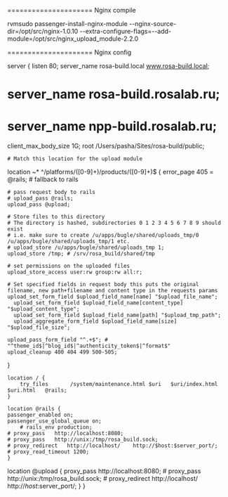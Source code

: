 ===================== Nginx compile

rvmsudo passenger-install-nginx-module --nginx-source-dir=/opt/src/nginx-1.0.10 --extra-configure-flags=--add-module=/opt/src/nginx_upload_module-2.2.0 

===================== Nginx config

server {
  listen 80;
  server_name rosa-build.local www.rosa-build.local;
  # server_name rosa-build.rosalab.ru;
  # server_name npp-build.rosalab.ru;

  client_max_body_size 1G;
  root /Users/pasha/Sites/rosa-build/public;

	# Match this location for the upload module
  location ~* ^\/platforms\/([0-9]+)\/products/([0-9]+)$ {
    error_page  405 = @rails; # fallback to rails

    # pass request body to rails
    # upload_pass @rails;
    upload_pass @upload;

    # Store files to this directory
    # The directory is hashed, subdirectories 0 1 2 3 4 5 6 7 8 9 should exist
    # i.e. make sure to create /u/apps/bugle/shared/uploads_tmp/0 /u/apps/bugle/shared/uploads_tmp/1 etc.
    # upload_store /u/apps/bugle/shared/uploads_tmp 1;
    upload_store /tmp; # /srv/rosa_build/shared/tmp

    # set permissions on the uploaded files
    upload_store_access user:rw group:rw all:r;

    # Set specified fields in request body this puts the original filename, new path+filename and content type in the requests params
    upload_set_form_field $upload_field_name[name] "$upload_file_name";
      upload_set_form_field $upload_field_name[content_type] "$upload_content_type";
      upload_set_form_field $upload_field_name[path] "$upload_tmp_path";
      upload_aggregate_form_field $upload_field_name[size] "$upload_file_size";

    upload_pass_form_field "^.+$"; # "^theme_id$|^blog_id$|^authenticity_token$|^format$"
    upload_cleanup 400 404 499 500-505;
  }

	location / {
		try_files		/system/maintenance.html $uri	$uri/index.html	$uri.html	@rails;
	}

	location @rails {
    passenger_enabled on;
    passenger_use_global_queue on;
		# rails_env production;
    # proxy_pass   http://localhost:8080;
    # proxy_pass   http://unix:/tmp/rosa_build.sock;
    # proxy_redirect   http://localhost/    http://$host:$server_port/;
    # proxy_read_timeout 1200;
	}

  location @upload {
    proxy_pass   http://localhost:8080;
    # proxy_pass   http://unix:/tmp/rosa_build.sock;
    # proxy_redirect   http://localhost/    http://$host:$server_port/;
	}
}
